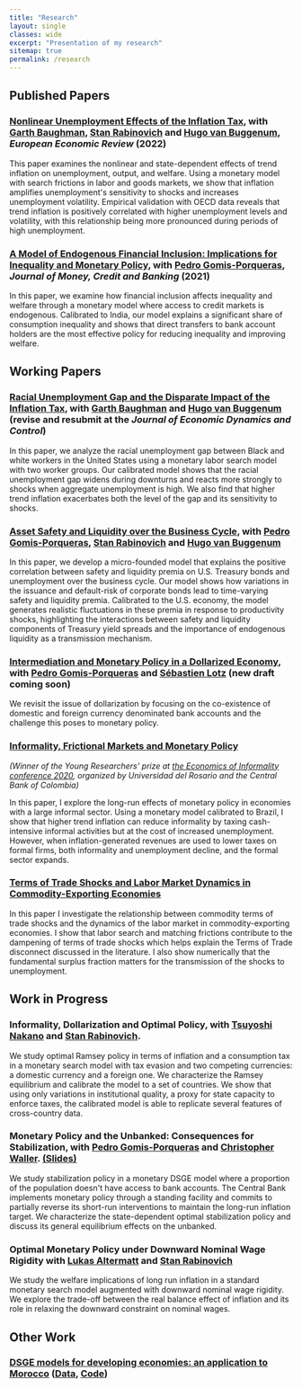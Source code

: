 ```yaml
---
title: "Research"
layout: single
classes: wide
excerpt: "Presentation of my research"
sitemap: true
permalink: /research
---
```

## Published Papers

### [Nonlinear Unemployment Effects of the Inflation Tax](https://www.sciencedirect.com/science/article/pii/S0014292122001465), with [Garth Baughman](https://www.garthbaughman.com/), [Stan Rabinovich](https://sites.google.com/site/stanrabinovicheconomics/home) and [Hugo van Buggenum](https://sites.google.com/view/buggenum/home), *European Economic Review* (2022)

This paper examines the nonlinear and state-dependent effects of trend inflation on unemployment, output, and welfare. Using a monetary model with search frictions in labor and goods markets, we show that inflation amplifies unemployment's sensitivity to shocks and increases unemployment volatility. Empirical validation with OECD data reveals that trend inflation is positively correlated with higher unemployment levels and volatility, with this relationship being more pronounced during periods of high unemployment.

### [A Model of Endogenous Financial Inclusion: Implications for Inequality and Monetary Policy](https://onlinelibrary.wiley.com/doi/10.1111/jmcb.12808), with [Pedro Gomis-Porqueras](https://sites.google.com/site/pedrogomisporqueras/), *Journal of Money, Credit and Banking* (2021)

In this paper, we examine how financial inclusion affects inequality and welfare through a monetary model where access to credit markets is endogenous. Calibrated to India, our model explains a significant share of consumption inequality and shows that direct transfers to bank account holders are the most effective policy for reducing inequality and improving welfare.

## Working Papers

### [Racial Unemployment Gap and the Disparate Impact of the Inflation Tax](https://www.federalreserve.gov/econres/feds/files/2023017pap.pdf), with [Garth Baughman](https://www.garthbaughman.com/) and [Hugo van Buggenum](https://sites.google.com/view/buggenum/home) (revise and resubmit at the *Journal of Economic Dynamics and Control*)

In this paper, we analyze the racial unemployment gap between Black and white workers in the United States using a monetary labor search model with two worker groups. Our calibrated model shows that the racial unemployment gap widens during downturns and reacts more strongly to shocks when aggregate unemployment is high. We also find that higher trend inflation exacerbates both the level of the gap and its sensitivity to shocks.

### [Asset Safety and Liquidity over the Business Cycle](https://www.dropbox.com/scl/fo/mn115fjcnrsylg7asvu71/AAzxHhV2ZNZYfn9XFBQUn6Y?rlkey=uomuab57mjwbr4sbvk0bdj4jb&dl=0), with [Pedro Gomis-Porqueras](https://sites.google.com/site/pedrogomisporqueras/), [Stan Rabinovich](https://sites.google.com/site/stanrabinovicheconomics/home) and [Hugo van Buggenum](https://sites.google.com/view/buggenum/home)

In this paper, we develop a micro-founded model that explains the positive correlation between safety and liquidity premia on U.S. Treasury bonds and unemployment over the business cycle. Our model shows how variations in the issuance and default-risk of corporate bonds lead to time-varying safety and liquidity premia. Calibrated to the U.S. economy, the model generates realistic fluctuations in these premia in response to productivity shocks, highlighting the interactions between safety and liquidity components of Treasury yield spreads and the importance of endogenous liquidity as a transmission mechanism.

### [Intermediation and Monetary Policy in a Dollarized Economy](https://www.dropbox.com/scl/fi/u10g4o3cdtmx3ahz2idae/Intermediation_and_Monetary_Policy_in_a_Dollarized_Economy.pdf?rlkey=daa4cj6fd71z5llqnol8lnglx&dl=0), with [Pedro Gomis-Porqueras](https://sites.google.com/site/pedrogomisporqueras/) and [Sébastien Lotz](http://lemma.u-paris2.fr/fr/node/35) (new draft coming soon)

We revisit the issue of dollarization by focusing on the co-existence of domestic and foreign currency denominated bank accounts and the challenge this poses to monetary policy.

### [Informality, Frictional Markets and Monetary Policy](https://maitlahcen.github.io/pdfs/maitlahcen_jmp.pdf)

*(Winner of the Young Researchers' prize at [the Economics of Informality conference 2020](https://urosario.edu.co/The-Economics-of-Informality-Conference/home/), organized by Universidad del Rosario and the Central Bank of Colombia)*

In this paper, I explore the long-run effects of monetary policy in economies with a large informal sector. Using a monetary model calibrated to Brazil, I show that higher trend inflation can reduce informality by taxing cash-intensive informal activities but at the cost of increased unemployment. However, when inflation-generated revenues are used to lower taxes on formal firms, both informality and unemployment decline, and the formal sector expands.

### [Terms of Trade Shocks and Labor Market Dynamics in Commodity-Exporting Economies](https://maitlahcen.github.io/pdfs/comm_tot_lmdynamics_paper.pdf)

In this paper I investigate the relationship between commodity terms of trade shocks and the dynamics of the labor market in commodity-exporting economies. I show that labor search and matching frictions contribute to the dampening of terms of trade shocks which helps explain the Terms of Trade disconnect discussed in the literature. I also show numerically that the fundamental surplus fraction matters for the transmission of the shocks to unemployment.

## Work in Progress

### Informality, Dollarization and Optimal Policy, with [Tsuyoshi Nakano](https://econ.unc.edu/graduates/tsuyoshi-nakano/) and [Stan Rabinovich](https://sites.google.com/site/stanrabinovicheconomics/home).

We study optimal Ramsey policy in terms of inflation and a consumption tax in a monetary search model with tax evasion and two competing currencies: a domestic currency and a foreign one. We characterize the Ramsey equilibrium and calibrate the model to a set of countries. We show that using only variations in institutional quality, a proxy for state capacity to enforce taxes, the calibrated model is able to replicate several features of cross-country data.

### Monetary Policy and the Unbanked: Consequences for Stabilization, with [Pedro Gomis-Porqueras](https://sites.google.com/site/pedrogomisporqueras/) and [Christopher Waller](https://research.stlouisfed.org/econ/waller/sel/). [(Slides)](https://www.dropbox.com/scl/fi/jrgre6xrgl6bdyhk4hm95/basel_online_280520.pdf?rlkey=f3zyw91l1abd6v3cbox5s440n&dl=0)

We study stabilization policy in a monetary DSGE model where a proportion of the population doesn't have access to bank accounts. The Central Bank implements monetary policy through a standing facility and commits to partially reverse its short-run interventions to maintain the long-run inflation target. We characterize the state-dependent optimal stabilization policy and discuss its general equilibrium effects on the unbanked.

### Optimal Monetary Policy under Downward Nominal Wage Rigidity with [Lukas Altermatt](https://sites.google.com/view/lukasaltermatt) and [Stan Rabinovich](https://sites.google.com/site/stanrabinovicheconomics/home)

We study the welfare implications of long run inflation in a standard monetary search model augmented with downward nominal wage rigidity. We explore the trade-off between the real balance effect of inflation and its role in relaxing the downward constraint on nominal wages.


## Other Work

### [DSGE models for developing economies: an application to Morocco](https://ideas.repec.org/p/pra/mprapa/63404.html) ([Data](https://www.dropbox.com/s/vcvmrj2pm7usi0x/NK_SOE_Data.xlsx?raw=1), [Code](https://www.dropbox.com/s/7tga95wuabfynqx/nk_soe_inf_code.zip?raw=1))
